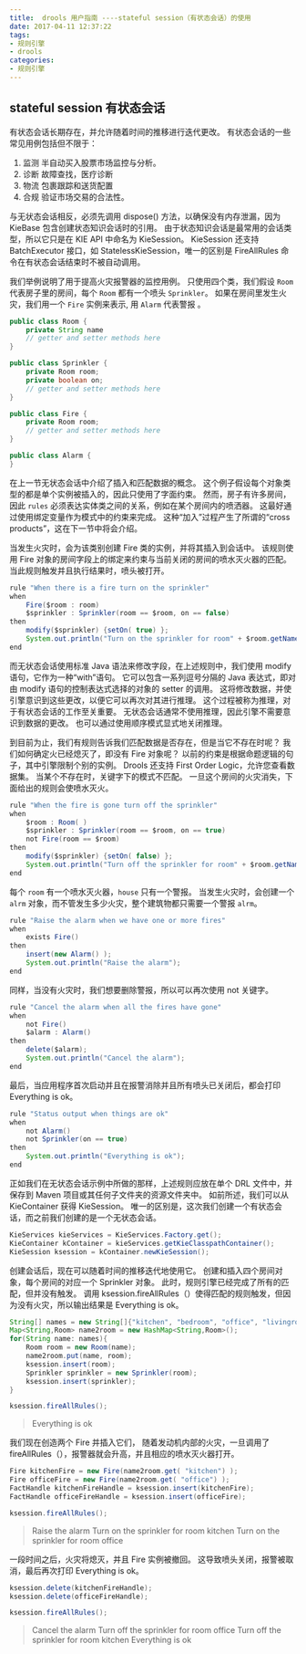 ```yaml
---
title:  drools 用户指南 ----stateful session（有状态会话）的使用
date: 2017-04-11 12:37:22
tags: 
- 规则引擎
- drools
categories: 
- 规则引擎
---
```




## stateful session 有状态会话 ##

有状态会话长期存在，并允许随着时间的推移进行迭代更改。 有状态会话的一些常见用例包括但不限于：
1. 监测
  半自动买入股票市场监控与分析。
2. 诊断
  故障查找，医疗诊断
3. 物流
  包裹跟踪和送货配置
4. 合规
  验证市场交易的合法性。

与无状态会话相反，必须先调用 dispose() 方法，以确保没有内存泄漏，因为 KieBase 包含创建状态知识会话时的引用。 由于状态知识会话是最常用的会话类型，所以它只是在 KIE API 中命名为 KieSession。 KieSession 还支持 BatchExecutor 接口，如 StatelessKieSession，唯一的区别是 FireAllRules 命令在有状态会话结束时不被自动调用。

我们举例说明了用于提高火灾报警器的监控用例。 只使用四个类，我们假设 `Room` 代表房子里的房间，每个 `Room` 都有一个喷头 `Sprinkler`。 如果在房间里发生火灾，我们用一个 `Fire` 实例来表示, 用 `Alarm` 代表警报 。

```java
public class Room {
    private String name
    // getter and setter methods here
}

public class Sprinkler {
    private Room room;
    private boolean on;
    // getter and setter methods here
}

public class Fire {
    private Room room;
    // getter and setter methods here
}

public class Alarm {
}
```

在上一节无状态会话中介绍了插入和匹配数据的概念。 这个例子假设每个对象类型的都是单个实例被插入的，因此只使用了字面约束。 然而，房子有许多房间，因此 `rules` 必须表达实体类之间的关系，例如在某个房间内的喷洒器。 这最好通过使用绑定变量作为模式中的约束来完成。 这种“加入”过程产生了所谓的“cross products”，这在下一节中将会介绍。

<!-- more -->

当发生火灾时，会为该类别创建 Fire 类的实例，并将其插入到会话中。 该规则使用 Fire 对象的房间字段上的绑定来约束与当前关闭的房间的喷水灭火器的匹配。 当此规则触发并且执行结果时，喷头被打开。


```java
rule "When there is a fire turn on the sprinkler"
when
    Fire($room : room)
    $sprinkler : Sprinkler(room == $room, on == false)
then
    modify($sprinkler) {setOn( true) };
    System.out.println("Turn on the sprinkler for room" + $room.getName() );
end
```

而无状态会话使用标准 Java 语法来修改字段，在上述规则中，我们使用 modify 语句，它作为一种“with”语句。 它可以包含一系列逗号分隔的 Java 表达式，即对由 modify 语句的控制表达式选择的对象的 setter 的调用。 这将修改数据，并使引擎意识到这些更改，以便它可以再次对其进行推理。 这个过程被称为推理，对于有状态会话的工作至关重要。 无状态会话通常不使用推理，因此引擎不需要意识到数据的更改。 也可以通过使用顺序模式显式地关闭推理。

到目前为止，我们有规则告诉我们匹配数据是否存在，但是当它不存在时呢？ 我们如何确定火已经熄灭了，即没有 Fire 对象呢？ 以前的约束是根据命题逻辑的句子，其中引擎限制个别的实例。 Drools 还支持 First Order Logic，允许您查看数据集。 当某个不存在时，关键字下的模式不匹配。 一旦这个房间的火灾消失，下面给出的规则会使喷水灭火。

```java
rule "When the fire is gone turn off the sprinkler"
when
    $room : Room( )
    $sprinkler : Sprinkler(room == $room, on == true)
    not Fire(room == $room)
then
    modify($sprinkler) {setOn( false) };
    System.out.println("Turn off the sprinkler for room" + $room.getName() );
end
```

每个 `room` 有一个喷水灭火器，`house` 只有一个警报。 当发生火灾时，会创建一个 `alrm` 对象，而不管发生多少火灾，整个建筑物都只需要一个警报 `alrm`。 

```java
rule "Raise the alarm when we have one or more fires"
when
    exists Fire()
then
    insert(new Alarm() );
    System.out.println("Raise the alarm");
end
```

同样，当没有火灾时，我们想要删除警报，所以可以再次使用 not 关键字。

```java
rule "Cancel the alarm when all the fires have gone"
when
    not Fire()
    $alarm : Alarm()
then
    delete($alarm);
    System.out.println("Cancel the alarm");
end
```

最后，当应用程序首次启动并且在报警消除并且所有喷头已关闭后，都会打印 Everything is ok。

```java
rule "Status output when things are ok"
when
    not Alarm()
    not Sprinkler(on == true) 
then
    System.out.println("Everything is ok");
end
```

正如我们在无状态会话示例中所做的那样，上述规则应放在单个 DRL 文件中，并保存到 Maven 项目或其任何子文件夹的资源文件夹中。 如前所述，我们可以从 KieContainer 获得 KieSession。 唯一的区别是，这次我们创建一个有状态会话，而之前我们创建的是一个无状态会话。

```java
KieServices kieServices = KieServices.Factory.get();
KieContainer kContainer = kieServices.getKieClasspathContainer();
KieSession ksession = kContainer.newKieSession();
```

创建会话后，现在可以随着时间的推移迭代地使用它。 创建和插入四个房间对象，每个房间的对应一个 Sprinkler 对象。 此时，规则引擎已经完成了所有的匹配，但并没有触发。 调用 ksession.fireAllRules（）使得匹配的规则触发，但因为没有火灾，所以输出结果是 Everything is ok。

```java
String[] names = new String[]{"kitchen", "bedroom", "office", "livingroom"};
Map<String,Room> name2room = new HashMap<String,Room>();
for(String name: names){
    Room room = new Room(name);
    name2room.put(name, room);
    ksession.insert(room);
    Sprinkler sprinkler = new Sprinkler(room);
    ksession.insert(sprinkler);
}

ksession.fireAllRules();
```

> Everything is ok

我们现在创造两个 Fire 并插入它们， 随着发动机内部的火灾，一旦调用了 fireAllRules（），报警器就会升高，并且相应的喷水灭火器打开。

```java
Fire kitchenFire = new Fire(name2room.get( "kitchen") );
Fire officeFire = new Fire(name2room.get( "office") );
FactHandle kitchenFireHandle = ksession.insert(kitchenFire);
FactHandle officeFireHandle = ksession.insert(officeFire);

ksession.fireAllRules();
```


> Raise the alarm
> Turn on the sprinkler for room kitchen
> Turn on the sprinkler for room office

一段时间之后，火灾将熄灭，并且 Fire 实例被撤回。 这导致喷头关闭，报警被取消，最后再次打印 Everything is ok。

```java
ksession.delete(kitchenFireHandle);
ksession.delete(officeFireHandle);

ksession.fireAllRules();
```

> Cancel the alarm
> Turn off the sprinkler for room office
> Turn off the sprinkler for room kitchen
> Everything is ok

